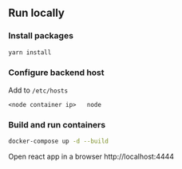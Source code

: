 ## Run locally

### Install packages
```bash
yarn install
```

### Configure backend host
Add to `/etc/hosts`
```text
<node container ip>   node
```

### Build and run containers
```bash
docker-compose up -d --build
```

Open react app in a browser http://localhost:4444
